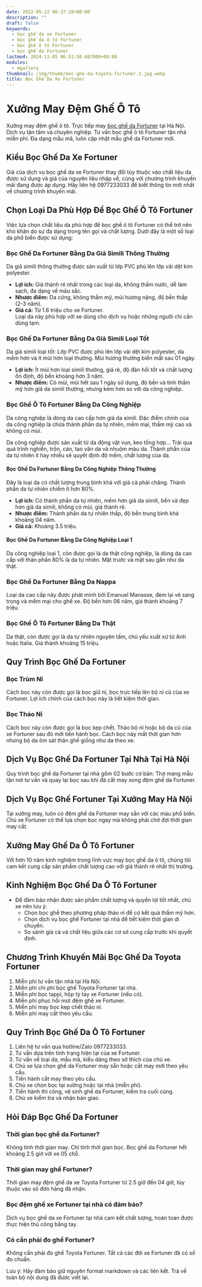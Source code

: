 ```yaml
---
date: 2022-05-22 06:37:28+00:00
description: ""
draft: false
keywords:
  - bọc ghế da xe Fortuner
  - bọc ghế da ô tô Fortuner
  - bọc ghế ô tô Fortuner
  - bọc ghế da Fortuner
lastmod: 2024-11-05 06:51:58.687000+00:00
modules:
  - mgallery
thumbnail: /img/thumb/boc-ghe-da-toyota-fortuner-2.jpg.webp
title: Bọc Ghế Da Xe Fortuner
---
```


# Xưởng May Đệm Ghế Ô Tô

Xưởng may đệm ghế ô tô. Trực tiếp may [bọc ghế da Fortuner](https://bocgheoto.vn/toyota/boc-ghe-da-xe-fortuner.html/) tại Hà Nội. Dịch vụ tận tâm và chuyên nghiệp. Tư vấn bọc ghế ô tô Fortuner tận nhà miễn phí. Đa dạng mẫu mã, luôn cập nhật mẫu ghế da Fortuner mới.

## Kiểu Bọc Ghế Da Xe Fortuner

Giá của dịch vụ bọc ghế da xe Fortuner thay đổi tùy thuộc vào chất liệu da được sử dụng và giá của nguyên liệu nhập về, cùng với chương trình khuyến mãi đang được áp dụng. Hãy liên hệ 0977233033 để biết thông tin mới nhất về chương trình khuyến mãi.

## Chọn Loại Da Phù Hợp Để Bọc Ghế Ô Tô Fortuner

Việc lựa chọn chất liệu da phù hợp để bọc ghế ô tô Fortuner có thể trở nên khó khăn do sự đa dạng trong tên gọi và chất lượng. Dưới đây là một số loại da phổ biến được sử dụng:

### Bọc Ghế Da Fortuner Bằng Da Giả Simili Thông Thường

Da giả simili thông thường được sản xuất từ lớp PVC phủ lên lớp vải dệt kim polyester.

- **Lợi ích:** Giá thành rẻ nhất trong các loại da, không thấm nước, dễ làm sạch, đa dạng về màu sắc.  
- **Nhược điểm:** Da cứng, không thẩm mỹ, mùi hương nặng, độ bền thấp (2-3 năm).  
- **Giá cả:** Từ 1.6 triệu cho xe Fortuner.  
Loại da này phù hợp với xe dùng cho dịch vụ hoặc những người chỉ cần dùng tạm.

### Bọc Ghế Da Fortuner Bằng Da Giả Simili Loại Tốt

Da giả simili loại tốt: Lớp PVC được phủ lên lớp vải dệt kim polyester, da mềm hơn và ít mùi hơn loại thường. Mùi hương thường biến mất sau 01 ngày.

- **Lợi ích:** Ít mùi hơn loại simili thường, giá rẻ, độ đàn hồi tốt và chất lượng ổn định, độ bền khoảng hơn 3 năm.  
- **Nhược điểm:** Có mùi, mùi hết sau 1 ngày sử dụng, độ bền và tính thẩm mỹ hơn giả da simili thường, nhưng kém hơn so với da công nghiệp.

### Bọc Ghế Ô Tô Fortuner Bằng Da Công Nghiệp

Da công nghiệp là dòng da cao cấp hơn giả da simili. Đặc điểm chính của da công nghiệp là chứa thành phần da tự nhiên, mềm mại, thẩm mỹ cao và không có mùi.

Da công nghiệp được sản xuất từ da động vật vụn, keo tổng hợp... Trải qua quá trình nghiền, trộn, cán, tạo vân da và nhuộm màu da. Thành phần của da tự nhiên ít hay nhiều sẽ quyết định độ mềm, chất lượng của da.

#### Bọc Ghế Da Fortuner Bằng Da Công Nghiệp Thông Thường

Đây là loại da có chất lượng trung bình khá với giá cả phải chăng. Thành phần da tự nhiên chiếm ít hơn 80%.

- **Lợi ích:** Có thành phần da tự nhiên, mềm hơn giả da simili, bền và đẹp hơn giả da simili, không có mùi, giá thành rẻ.  
- **Nhược điểm:** Thành phần da tự nhiên thấp, độ bền trung bình khá khoảng 04 năm.  
- **Giá cả:** Khoảng 3.5 triệu.

#### Bọc Ghế Da Fortuner Bằng Da Công Nghiệp Loại 1

Da công nghiệp loại 1, còn được gọi là da thật công nghiệp, là dòng da cao cấp với thàn phần 80% là da tự nhiên. Mặt trước và mặt sau gần như da thật.

### Bọc Ghế Da Fortuner Bằng Da Nappa

Loại da cao cấp này được phát minh bởi Emanuel Manasse, đem lại vẻ sang trọng và mềm mại cho ghế xe. Độ bền hơn 06 năm, giá thành khoảng 7 triệu.

### Bọc Ghế Ô Tô Fortuner Bằng Da Thật

Da thật, còn được gọi là da tự nhiên nguyên tấm, chủ yếu xuất xứ từ Anh hoặc Italia. Giá thành khoảng 15 triệu.

## Quy Trình Bọc Ghế Da Fortuner

### Bọc Trùm Nỉ

Cách bọc này còn được gọi là bọc giữ nỉ, bọc trực tiếp lên bộ nỉ cũ của xe Fortuner. Lợi ích chính của cách bọc này là tiết kiệm thời gian.

### Bọc Tháo Nỉ

Cách bọc này còn được gọi là bọc kẹp chết. Tháo bộ nỉ hoặc bộ da cũ của xe Fortuner sau đó mới tiến hành bọc. Cách bọc này mất thời gian hơn nhưng bộ da ôm sát thân ghế giống như da theo xe.

## Dịch Vụ Bọc Ghế Da Fortuner Tại Nhà Tại Hà Nội

Quy trình bọc ghế da Fortuner tại nhà gồm 02 bước cơ bản: Thợ mang mẫu tận nơi tư vấn và quay lại bọc sau khi đã cắt may xong đệm ghế da Fortuner.

## Dịch Vụ Bọc Ghế Fortuner Tại Xưởng May Hà Nội

Tại xưởng may, luôn có đệm ghế da Fortuner may sẵn với các màu phổ biến. Chủ xe Fortuner có thể lựa chọn bọc ngay mà không phải chờ đợi thời gian may cắt.

## Xưởng May Ghế Da Ô Tô Fortuner

Với hơn 10 năm kinh nghiệm trong lĩnh vực may bọc ghế da ô tô, chúng tôi cam kết cung cấp sản phẩm chất lượng cao với giá thành rẻ nhất thị trường.

## Kinh Nghiệm Bọc Ghế Da Ô Tô Fortuner

- Để đảm bảo nhận được sản phẩm chất lượng và quyền lợi tốt nhất, chủ xe nên lưu ý:
  - Chọn bọc ghế theo phương pháp tháo nỉ để có kết quả thẩm mỹ hơn.
  - Chọn dịch vụ bọc ghế Fortuner tại nhà để tiết kiệm thời gian di chuyển.
  - So sánh giá cả và chất liệu giữa các cơ sở cung cấp trước khi quyết định.

## Chương Trình Khuyến Mãi Bọc Ghế Da Toyota Fortuner

1. Miễn phí tư vấn tận nhà tại Hà Nội.
2. Miễn phí chi phí bọc ghế Toyota Fortuner tại nhà.
3. Miễn phí bọc tappi, hộp tỳ tay xe Fortuner (nếu có).
4. Miễn phí phục hồi mút đệm ghế xe Fortuner.
5. Miễn phí may bọc kẹp chết tháo nỉ.
6. Miễn phí may cắt theo yêu cầu.

## Quy Trình Bọc Ghế Da Ô Tô Fortuner

1. Liên hệ tư vấn qua hotline/Zalo 0977233033.
2. Tư vấn dựa trên tình trạng hiện tại của xe Fortuner.
3. Tư vấn về loại da, mẫu mã, kiểu dáng theo sở thích của chủ xe.
4. Chủ xe lựa chọn ghế da Fortuner may sẵn hoặc cắt may mới theo yêu cầu.
5. Tiến hành cắt may theo yêu cầu.
6. Chủ xe chọn bọc tại xưởng hoặc tại nhà (miễn phí).
7. Tiến hành thi công, vệ sinh ghế da Fortuner, kiểm tra cuối cùng.
8. Chủ xe kiểm tra và nhận bàn giao.

## Hỏi Đáp Bọc Ghế Da Fortuner

### Thời gian bọc ghế da Fortuner?
Không tính thời gian may. Chỉ tính thời gian bọc. Bọc ghế da Fortuner hết khoảng 2.5 giờ với xe 05 chỗ.

### Thời gian may ghế Fortuner?
Thời gian may đệm ghế da xe Toyota Fortuner từ 2.5 giờ đến 04 giờ, tùy thuộc vào số đơn hàng đã nhận.

### Bọc đệm ghế xe Fortuner tại nhà có đảm bảo?
Dịch vụ bọc ghế da xe Fortuner tại nhà cam kết chất lượng, hoàn toàn được thực hiện thủ công bằng tay.

### Có cần phải đo ghế Fortuner?
Không cần phải đo ghế Toyota Fortuner. Tất cả các đời xe Fortuner đã có số đo chuẩn.

Lưu ý: Hãy đảm bảo giữ nguyên format markdown và các liên kết. Trả về toàn bộ nội dung đã được viết lại.